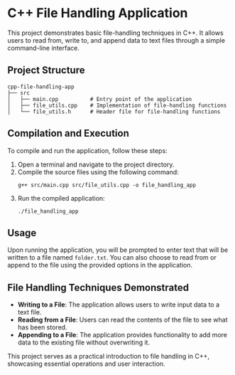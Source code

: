 # C++ File Handling Application

This project demonstrates basic file-handling techniques in C++. It allows users to read from, write to, and append data to text files through a simple command-line interface.

## Project Structure

```
cpp-file-handling-app
├── src
│   ├── main.cpp          # Entry point of the application
│   ├── file_utils.cpp    # Implementation of file-handling functions
│   └── file_utils.h      # Header file for file-handling functions
```

## Compilation and Execution

To compile and run the application, follow these steps:

1. Open a terminal and navigate to the project directory.
2. Compile the source files using the following command:
   ```
   g++ src/main.cpp src/file_utils.cpp -o file_handling_app
   ```
3. Run the compiled application:
   ```
   ./file_handling_app
   ```

## Usage

Upon running the application, you will be prompted to enter text that will be written to a file named `folder.txt`. You can also choose to read from or append to the file using the provided options in the application.

## File Handling Techniques Demonstrated

- **Writing to a File**: The application allows users to write input data to a text file.
- **Reading from a File**: Users can read the contents of the file to see what has been stored.
- **Appending to a File**: The application provides functionality to add more data to the existing file without overwriting it.

This project serves as a practical introduction to file handling in C++, showcasing essential operations and user interaction.